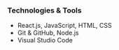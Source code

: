 ### Technologies & Tools
- React.js, JavaScript, HTML, CSS
- Git & GitHub, Node.js
- Visual Studio Code
